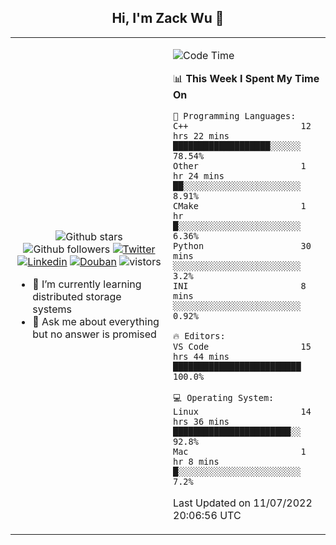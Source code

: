 <h2 align="center"> Hi, I'm Zack Wu 👋 </h2>

<table>
    <tr>
        <td valign="center" width="50%">
            <p align="center">
              <img src="https://img.shields.io/github/stars/izackwu?style=social" alt="Github stars" />
              <img src="https://img.shields.io/github/followers/izackwu?style=social" alt="Github followers" />
              <a href="https://twitter.com/_zackwu"><img src="https://img.shields.io/badge/@__zackwu-1DA1F2?style=flat&logo=Twitter&logoColor=white" alt="Twitter"/></a>
              <a href="https://www.linkedin.com/in/izackwu/?locale=en_US"><img src="https://img.shields.io/badge/@izackwu-0073b1?style=flat&logo=LinkedIn&logoColor=white" alt="Linkedin" /></a>
              <a href="https://www.douban.com/people/keith1"><img src="https://img.shields.io/badge/@keith1-007722?style=flat&logo=Douban&logoColor=white" alt="Douban" /></a>
              <img src="https://visitor-badge.glitch.me/badge?page_id=keithnull" alt="vistors" />
            </p>
            <ul>
                <li>🌱 I’m currently learning distributed storage systems</li>
                <li>💬 Ask me about everything but no answer is promised</li>
            </ul>
        </td>
       <td valign="top" width="50%">
    
<!--START_SECTION:waka-->
![Code Time](http://img.shields.io/badge/Code%20Time-0%20secs-blue)

📊 **This Week I Spent My Time On** 

```text
💬 Programming Languages: 
C++                      12 hrs 22 mins      ███████████████████░░░░░░   78.54% 
Other                    1 hr 24 mins        ██░░░░░░░░░░░░░░░░░░░░░░░   8.91% 
CMake                    1 hr                █░░░░░░░░░░░░░░░░░░░░░░░░   6.36% 
Python                   30 mins             ░░░░░░░░░░░░░░░░░░░░░░░░░   3.2% 
INI                      8 mins              ░░░░░░░░░░░░░░░░░░░░░░░░░   0.92%

🔥 Editors: 
VS Code                  15 hrs 44 mins      █████████████████████████   100.0%

💻 Operating System: 
Linux                    14 hrs 36 mins      ███████████████████████░░   92.8% 
Mac                      1 hr 8 mins         █░░░░░░░░░░░░░░░░░░░░░░░░   7.2%

```


 Last Updated on 11/07/2022 20:06:56 UTC
<!--END_SECTION:waka-->
</td></tr>
</table>


